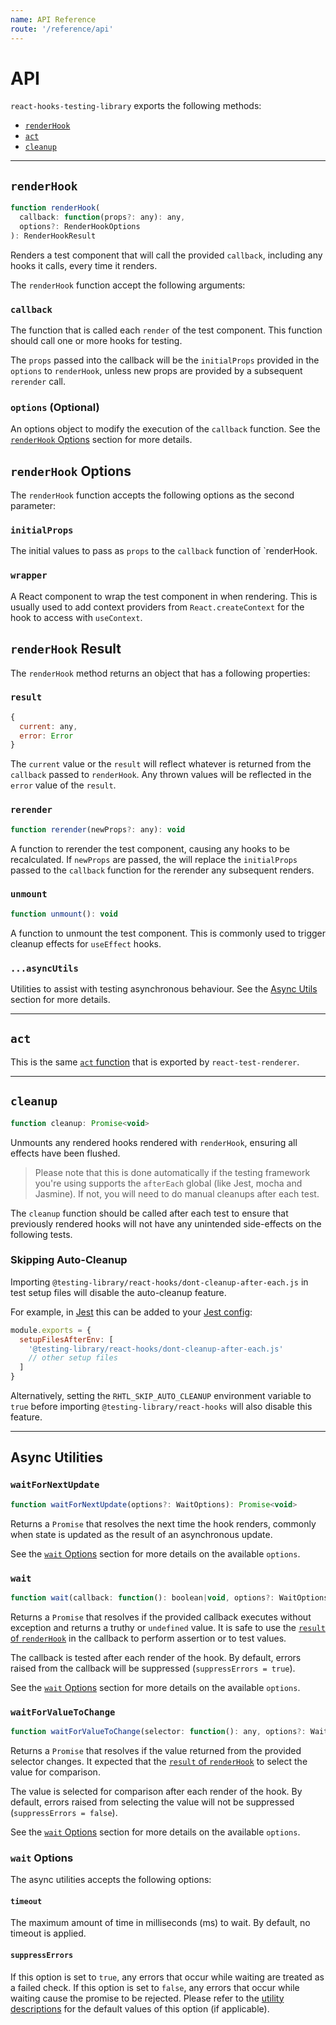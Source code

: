 ```yaml
---
name: API Reference
route: '/reference/api'
---
```


# API

`react-hooks-testing-library` exports the following methods:

- [`renderHook`](/reference/api#renderhook)
- [`act`](/reference/api#act)
- [`cleanup`](/reference/api#cleanup)

---

## `renderHook`

```js
function renderHook(
  callback: function(props?: any): any,
  options?: RenderHookOptions
): RenderHookResult
```

Renders a test component that will call the provided `callback`, including any hooks it calls, every
time it renders.

The `renderHook` function accept the following arguments:

### `callback`

The function that is called each `render` of the test component. This function should call one or
more hooks for testing.

The `props` passed into the callback will be the `initialProps` provided in the `options` to
`renderHook`, unless new props are provided by a subsequent `rerender` call.

### `options` (Optional)

An options object to modify the execution of the `callback` function. See the
[`renderHook` Options](/reference/api#renderhook-options) section for more details.

## `renderHook` Options

The `renderHook` function accepts the following options as the second parameter:

### `initialProps`

The initial values to pass as `props` to the `callback` function of `renderHook.

### `wrapper`

A React component to wrap the test component in when rendering. This is usually used to add context
providers from `React.createContext` for the hook to access with `useContext`.

## `renderHook` Result

The `renderHook` method returns an object that has a following properties:

### `result`

```js
{
  current: any,
  error: Error
}
```

The `current` value or the `result` will reflect whatever is returned from the `callback` passed to
`renderHook`. Any thrown values will be reflected in the `error` value of the `result`.

### `rerender`

```js
function rerender(newProps?: any): void
```

A function to rerender the test component, causing any hooks to be recalculated. If `newProps` are
passed, the will replace the `initialProps` passed to the `callback` function for the rerender any
subsequent renders.

### `unmount`

```js
function unmount(): void
```

A function to unmount the test component. This is commonly used to trigger cleanup effects for
`useEffect` hooks.

### `...asyncUtils`

Utilities to assist with testing asynchronous behaviour. See the
[Async Utils](/reference/api#async-utils) section for more details.

---

## `act`

This is the same [`act` function](https://reactjs.org/docs/test-utils.html#act) that is exported by
`react-test-renderer`.

---

## `cleanup`

```js
function cleanup: Promise<void>
```

Unmounts any rendered hooks rendered with `renderHook`, ensuring all effects have been flushed.

> Please note that this is done automatically if the testing framework you're using supports the
> `afterEach` global (like Jest, mocha and Jasmine). If not, you will need to do manual cleanups
> after each test.

The `cleanup` function should be called after each test to ensure that previously rendered hooks
will not have any unintended side-effects on the following tests.

### Skipping Auto-Cleanup

Importing `@testing-library/react-hooks/dont-cleanup-after-each.js` in test setup files will disable
the auto-cleanup feature.

For example, in [Jest](https://jestjs.io/) this can be added to your
[Jest config](https://jestjs.io/docs/configuration):

```js
module.exports = {
  setupFilesAfterEnv: [
    '@testing-library/react-hooks/dont-cleanup-after-each.js'
    // other setup files
  ]
}
```

Alternatively, setting the `RHTL_SKIP_AUTO_CLEANUP` environment variable to `true` before importing
`@testing-library/react-hooks` will also disable this feature.

---

## Async Utilities

### `waitForNextUpdate`

```js
function waitForNextUpdate(options?: WaitOptions): Promise<void>
```

Returns a `Promise` that resolves the next time the hook renders, commonly when state is updated as
the result of an asynchronous update.

See the [`wait` Options](/reference/api#wait-options) section for more details on the available
`options`.

### `wait`

```js
function wait(callback: function(): boolean|void, options?: WaitOptions): Promise<void>
```

Returns a `Promise` that resolves if the provided callback executes without exception and returns a
truthy or `undefined` value. It is safe to use the [`result` of `renderHook`](/reference/api#result)
in the callback to perform assertion or to test values.

The callback is tested after each render of the hook. By default, errors raised from the callback
will be suppressed (`suppressErrors = true`).

See the [`wait` Options](/reference/api#wait-options) section for more details on the available
`options`.

### `waitForValueToChange`

```js
function waitForValueToChange(selector: function(): any, options?: WaitOptions): Promise<void>
```

Returns a `Promise` that resolves if the value returned from the provided selector changes. It
expected that the [`result` of `renderHook`](/reference/api#result) to select the value for
comparison.

The value is selected for comparison after each render of the hook. By default, errors raised from
selecting the value will not be suppressed (`suppressErrors = false`).

See the [`wait` Options](/reference/api#wait-options) section for more details on the available
`options`.

### `wait` Options

The async utilities accepts the following options:

#### `timeout`

The maximum amount of time in milliseconds (ms) to wait. By default, no timeout is applied.

#### `suppressErrors`

If this option is set to `true`, any errors that occur while waiting are treated as a failed check.
If this option is set to `false`, any errors that occur while waiting cause the promise to be
rejected. Please refer to the [utility descriptions](/reference/api#async-utilities) for the default
values of this option (if applicable).
